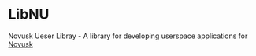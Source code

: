 # LibNU

Novusk Ueser Libray - A library for developing userspace applications for [Novusk](https://github.com/new-kernel/novusk)
